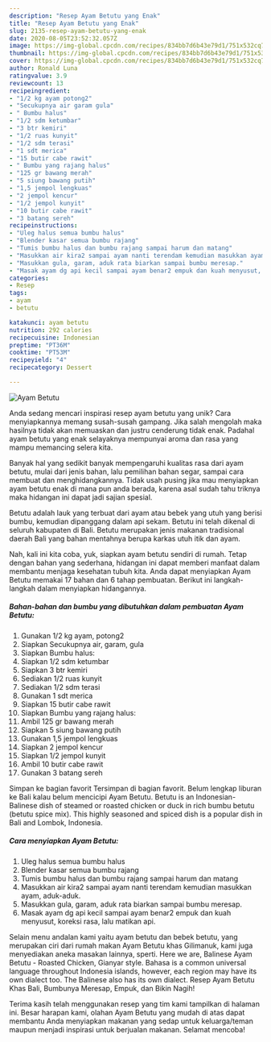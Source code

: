 ```yaml
---
description: "Resep Ayam Betutu yang Enak"
title: "Resep Ayam Betutu yang Enak"
slug: 2135-resep-ayam-betutu-yang-enak
date: 2020-08-05T23:52:32.057Z
image: https://img-global.cpcdn.com/recipes/834bb7d6b43e79d1/751x532cq70/ayam-betutu-foto-resep-utama.jpg
thumbnail: https://img-global.cpcdn.com/recipes/834bb7d6b43e79d1/751x532cq70/ayam-betutu-foto-resep-utama.jpg
cover: https://img-global.cpcdn.com/recipes/834bb7d6b43e79d1/751x532cq70/ayam-betutu-foto-resep-utama.jpg
author: Ronald Luna
ratingvalue: 3.9
reviewcount: 13
recipeingredient:
- "1/2 kg ayam potong2"
- "Secukupnya air garam gula"
- " Bumbu halus"
- "1/2 sdm ketumbar"
- "3 btr kemiri"
- "1/2 ruas kunyit"
- "1/2 sdm terasi"
- "1 sdt merica"
- "15 butir cabe rawit"
- " Bumbu yang rajang halus"
- "125 gr bawang merah"
- "5 siung bawang putih"
- "1,5 jempol lengkuas"
- "2 jempol kencur"
- "1/2 jempol kunyit"
- "10 butir cabe rawit"
- "3 batang sereh"
recipeinstructions:
- "Uleg halus semua bumbu halus"
- "Blender kasar semua bumbu rajang"
- "Tumis bumbu halus dan bumbu rajang sampai harum dan matang"
- "Masukkan air kira2 sampai ayam nanti terendam kemudian masukkan ayam, aduk-aduk."
- "Masukkan gula, garam, aduk rata biarkan sampai bumbu meresap."
- "Masak ayam dg api kecil sampai ayam benar2 empuk dan kuah menyusut, koreksi rasa, lalu matikan api."
categories:
- Resep
tags:
- ayam
- betutu

katakunci: ayam betutu 
nutrition: 292 calories
recipecuisine: Indonesian
preptime: "PT36M"
cooktime: "PT53M"
recipeyield: "4"
recipecategory: Dessert

---
```



![Ayam Betutu](https://img-global.cpcdn.com/recipes/834bb7d6b43e79d1/751x532cq70/ayam-betutu-foto-resep-utama.jpg)

Anda sedang mencari inspirasi resep ayam betutu yang unik? Cara menyiapkannya memang susah-susah gampang. Jika salah mengolah maka hasilnya tidak akan memuaskan dan justru cenderung tidak enak. Padahal ayam betutu yang enak selayaknya mempunyai aroma dan rasa yang mampu memancing selera kita.

Banyak hal yang sedikit banyak mempengaruhi kualitas rasa dari ayam betutu, mulai dari jenis bahan, lalu pemilihan bahan segar, sampai cara membuat dan menghidangkannya. Tidak usah pusing jika mau menyiapkan ayam betutu enak di mana pun anda berada, karena asal sudah tahu triknya maka hidangan ini dapat jadi sajian spesial.

Betutu adalah lauk yang terbuat dari ayam atau bebek yang utuh yang berisi bumbu, kemudian dipanggang dalam api sekam. Betutu ini telah dikenal di seluruh kabupaten di Bali. Betutu merupakan jenis makanan tradisional daerah Bali yang bahan mentahnya berupa karkas utuh itik dan ayam.


Nah, kali ini kita coba, yuk, siapkan ayam betutu sendiri di rumah. Tetap dengan bahan yang sederhana, hidangan ini dapat memberi manfaat dalam membantu menjaga kesehatan tubuh kita. Anda dapat menyiapkan Ayam Betutu memakai 17 bahan dan 6 tahap pembuatan. Berikut ini langkah-langkah dalam menyiapkan hidangannya.

<!--inarticleads1-->

##### Bahan-bahan dan bumbu yang dibutuhkan dalam pembuatan Ayam Betutu:

1. Gunakan 1/2 kg ayam, potong2
1. Siapkan Secukupnya air, garam, gula
1. Siapkan  Bumbu halus:
1. Siapkan 1/2 sdm ketumbar
1. Siapkan 3 btr kemiri
1. Sediakan 1/2 ruas kunyit
1. Sediakan 1/2 sdm terasi
1. Gunakan 1 sdt merica
1. Siapkan 15 butir cabe rawit
1. Siapkan  Bumbu yang rajang halus:
1. Ambil 125 gr bawang merah
1. Siapkan 5 siung bawang putih
1. Gunakan 1,5 jempol lengkuas
1. Siapkan 2 jempol kencur
1. Siapkan 1/2 jempol kunyit
1. Ambil 10 butir cabe rawit
1. Gunakan 3 batang sereh


Simpan ke bagian favorit Tersimpan di bagian favorit. Belum lengkap liburan ke Bali kalau belum mencicipi Ayam Betutu. Betutu is an Indonesian-Balinese dish of steamed or roasted chicken or duck in rich bumbu betutu (betutu spice mix). This highly seasoned and spiced dish is a popular dish in Bali and Lombok, Indonesia. 

<!--inarticleads2-->

##### Cara menyiapkan Ayam Betutu:

1. Uleg halus semua bumbu halus
1. Blender kasar semua bumbu rajang
1. Tumis bumbu halus dan bumbu rajang sampai harum dan matang
1. Masukkan air kira2 sampai ayam nanti terendam kemudian masukkan ayam, aduk-aduk.
1. Masukkan gula, garam, aduk rata biarkan sampai bumbu meresap.
1. Masak ayam dg api kecil sampai ayam benar2 empuk dan kuah menyusut, koreksi rasa, lalu matikan api.


Selain menu andalan kami yaitu ayam betutu dan bebek betutu, yang merupakan ciri dari rumah makan Ayam Betutu khas Gilimanuk, kami juga menyediakan aneka masakan lainnya, sperti. Here we are, Balinese Ayam Betutu - Roasted Chicken, Gianyar style. Bahasa is a common universal language throughout Indonesia islands, however, each region may have its own dialect too. The Balinese also has its own dialect. Resep Ayam Betutu Khas Bali, Bumbunya Meresap, Empuk, dan Bikin Nagih! 

Terima kasih telah menggunakan resep yang tim kami tampilkan di halaman ini. Besar harapan kami, olahan Ayam Betutu yang mudah di atas dapat membantu Anda menyiapkan makanan yang sedap untuk keluarga/teman maupun menjadi inspirasi untuk berjualan makanan. Selamat mencoba!
